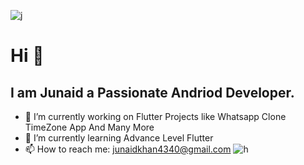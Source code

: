 ![j](https://github.com/junaidkhan8/junaidkhan8/assets/61243364/57d9d6af-b318-4662-afaa-08d20bad4c0b)
 # Hi  👋
  ## I am Junaid a Passionate Andriod Developer.
- 🔭 I’m currently working on Flutter Projects like Whatsapp Clone TimeZone App And Many More
- 🌱 I’m currently learning Advance Level Flutter
- 📫 How to reach me: junaidkhan4340@gmail.com                             ![h](https://github.com/junaidkhan8/junaidkhan8/assets/61243364/a7f18e9f-033d-46ab-bc8e-6ed074c119c0)


<!--
**junaidkhan8/junaidkhan8** is a ✨ _special_ ✨ repository because its `README.md` (this file) appears on your GitHub profile.

Here are some ideas to get you started:

- 🔭 I’m currently working on Flutter Projects like Whatsapp Clone TimeZone App And Many More ...
- 🌱 I’m currently learning Advance Level Flutter...
- 👯 I’m looking to collaborate on ...
- 🤔 I’m looking for help with ...![j](https://github.com/junaidkhan8/junaidkhan8/assets/61243364/a8ea0df2-8d33-4faf-aab0-a9ba8f863d73)

- 💬 Ask me about ...
- 📫 How to reach me: junaidkhan4340@gmail.com...
- 😄 Pronouns: he/him...
- ⚡ Fun fact: ...
-->
